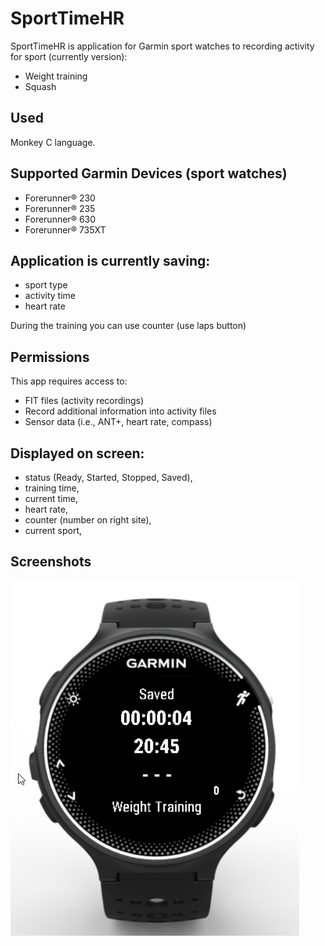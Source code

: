 # SportTimeHR
SportTimeHR is application for Garmin sport watches to recording activity for sport (currently version):
- Weight training
- Squash

## Used 
Monkey C language.


## Supported Garmin Devices (sport watches)
- Forerunner® 230
- Forerunner® 235
- Forerunner® 630
- Forerunner® 735XT 

## Application is currently saving:
- sport type
- activity time
- heart rate

During the training you can use counter (use laps button)

## Permissions
This app requires access to:

- FIT files (activity recordings)
- Record additional information into activity files
- Sensor data (i.e., ANT+, heart rate, compass)


## Displayed on  screen:
- status (Ready, Started, Stopped, Saved),
- training time,
- current time,
- heart rate,
- counter (number on right site),
- current sport,

## Screenshots

![Screenshot](images/fr230_screenshot.png)
